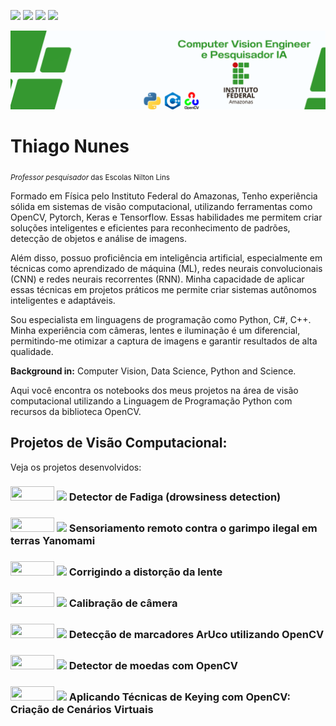 <a href='https://www.linkedin.com/in/prof-thiago-nunes'><img src="https://img.shields.io/badge/LinkedIn-0077B5?style=for-the-badge&logo=linkedin&logoColor=white"></a>
<a href='https://www.instagram.com/thiago_nunes.py/'><img src="https://img.shields.io/badge/Instagram-E4405F?style=for-the-badge&logo=instagram&logoColor=white"></a>
<a href="https://medium.com/@thiagonunestm3"><img src="https://img.shields.io/badge/Medium-12100E?style=for-the-badge&logo=medium&logoColor=white"></a>
<a href='https://github.com/prof-Thiago-Nunes'><img src="https://img.shields.io/badge/GitHub-100000?style=for-the-badge&logo=github&logoColor=white"></a>


<p align="center">
  <img src="Data Scientist.png" >
</p>

# Thiago Nunes
<sub>*Professor pesquisador* das Escolas Nilton Lins 

Formado em Física pelo Instituto Federal do Amazonas, Tenho experiência sólida em sistemas de visão computacional, utilizando ferramentas como OpenCV, Pytorch, Keras e Tensorflow. Essas habilidades me permitem criar soluções inteligentes e eficientes para reconhecimento de padrões, detecção de objetos e análise de imagens.

Além disso, possuo proficiência em inteligência artificial, especialmente em técnicas como aprendizado de máquina (ML), redes neurais convolucionais (CNN) e redes neurais recorrentes (RNN). Minha capacidade de aplicar essas técnicas em projetos práticos me permite criar sistemas autônomos inteligentes e adaptáveis.

Sou especialista em linguagens de programação como Python, C#, C++. Minha experiência com câmeras, lentes e iluminação é um diferencial, permitindo-me otimizar a captura de imagens e garantir resultados de alta qualidade.

**Background in:** Computer Vision, Data Science, Python and Science.
  
Aqui você encontra os notebooks dos meus projetos na área de visão computacional utilizando a Linguagem de Programação Python com
recursos da biblioteca OpenCV.

## Projetos de Visão Computacional:
Veja os projetos desenvolvidos:
  
<h3><a href='https://github.com/prof-Thiago-Nunes/Computer_vision/blob/main/detec%C3%A7%C3%A3o_fadiga.py'><img height= "23px" width="70px"src="https://img.shields.io/badge/Python-F37626.svg?&amp;style=for-the-badge&amp;logo=Python&amp;logoColor=white"></a> <a href="https://medium.com/@thiagonunestm3/detec%C3%A7%C3%A3o-de-fadiga-ao-volante-utilizando-python-e-opencv-effc8cf8a45e"><img src="https://img.shields.io/badge/Medium-12100E?style=for-the-badge&logo=medium&logoColor=white" width="70px"></a> Detector de Fadiga (drowsiness detection) <h3>

<h3><a href='https://github.com/prof-Thiago-Nunes/Computer_vision/blob/main/Sensoriamento_remoto_nas_terras_Yanomami.ipynb'><img height= "23px" width="70px"src="https://img.shields.io/badge/Python-F37626.svg?&amp;style=for-the-badge&amp;logo=Python&amp;logoColor=white"></a> <a href="https://medium.com/@thiagonunestm3/o-desmatamento-ilegal-causado-pelo-garimpo-ilegal-em-terras-ind%C3%ADgenas-yanomami-impactos-f6266d0f8b4d"><img src="https://img.shields.io/badge/Medium-12100E?style=for-the-badge&logo=medium&logoColor=white" width="70px"></a> Sensoriamento remoto contra o garimpo ilegal em terras Yanomami  <h3>

<h3><a href='https://github.com/prof-Thiago-Nunes/Computer_vision/blob/main/corrigindo_distorcao_lente.py'><img height= "23px" width="70px"src="https://img.shields.io/badge/Python-F37626.svg?&amp;style=for-the-badge&amp;logo=Python&amp;logoColor=white"></a> <a href="https://medium.com/@thiagonunestm3/detec%C3%A7%C3%A3o-de-fadiga-ao-volante-utilizando-python-e-opencv-effc8cf8a45e"><img src="https://img.shields.io/badge/Medium-12100E?style=for-the-badge&logo=medium&logoColor=white" width="70px"></a> Corrigindo a distorção da lente <h3>

<h3><a href='https://github.com/prof-Thiago-Nunes/Computer_vision/blob/main/camera_calibration.py'><img height= "23px" width="70px"src="https://img.shields.io/badge/Python-F37626.svg?&amp;style=for-the-badge&amp;logo=Python&amp;logoColor=white"></a> <a href="https://medium.com/@thiagonunestm3/calibra%C3%A7%C3%A3o-de-c%C3%A2mera-utilizando-tabuleiro-de-xadrez-35a7069d4298"><img src="https://img.shields.io/badge/Medium-12100E?style=for-the-badge&logo=medium&logoColor=white" width="70px"></a> Calibração de câmera <h3>

<h3><a href='https://github.com/prof-Thiago-Nunes/Computer_vision/blob/main/detec%C3%A7%C3%A3o_plano.py'><img height= "23px" width="70px"src="https://img.shields.io/badge/Python-F37626.svg?&amp;style=for-the-badge&amp;logo=Python&amp;logoColor=white"></a> <a href="https://medium.com/@thiagonunestm3/detec%C3%A7%C3%A3o-de-marcadores-aruco-utilizando-opencv-7638192c7974"><img src="https://img.shields.io/badge/Medium-12100E?style=for-the-badge&logo=medium&logoColor=white" width="70px"></a> Detecção de marcadores ArUco utilizando OpenCV <h3>
  
 <h3><a href='https://github.com/prof-Thiago-Nunes/Computer_vision/blob/main/detec%C3%A7%C3%A3o_moedas.py'><img height= "23px" width="70px"src="https://img.shields.io/badge/Python-F37626.svg?&amp;style=for-the-badge&amp;logo=Python&amp;logoColor=white"></a> <a href="https://medium.com/@thiagonunestm3/detec%C3%A7%C3%A3o-de-moeda-com-thresholding-4bab96a39a42"><img src="https://img.shields.io/badge/Medium-12100E?style=for-the-badge&logo=medium&logoColor=white" width="70px"></a> Detector de moedas com OpenCV <h3>

<h3><a href='https://github.com/prof-Thiago-Nunes/Computer_vision/blob/main/teste.py'><img height= "23px" width="70px"src="https://img.shields.io/badge/Python-F37626.svg?&amp;style=for-the-badge&amp;logo=Python&amp;logoColor=white"></a> <a href="https://www.linkedin.com/pulse/aplicando-t%C3%A9cnicas-de-keying-com-opencv-cria%C3%A7%C3%A3o-cen%C3%A1rios-thiago-nunes/"><img src="https://img.shields.io/badge/Medium-12100E?style=for-the-badge&logo=medium&logoColor=white" width="70px"></a> Aplicando Técnicas de Keying com OpenCV: Criação de Cenários Virtuais <h3>
